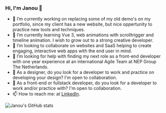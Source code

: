 ### Hi, I'm Janou 👋



- 🔭 I’m currently working on replacing some of my old demo's on my portfolio, since my client has a new website, but nice oppertunity to practice new tools and techniques.
- 🌱 I’m currently learning Vue 3, web animations with scrolltrigger and timeline animation. I wish to grow out to a strong creative developer.
- 👯 I’m looking to collaborate on websites and SaaS helping to create engaging, interactive web apps with the end user in mind.
- 🤔 I’m looking for help with finding my next role as a front-end developer with one year experience at an international Agile Team at NEP Group The Netherlands.
- 💬 As a designer, do you look for a developer to work and practice on developing your design? I'm open to collaboration.
- 💬 As a front-end or fullstack developer, do you look for a developer to work and/or practice with? I'm open to collaboration.
- 📫 How to reach me: at [LinkedIn](https://www.linkedin.com/in/janou-treffers/).


![Janou's GitHub stats](https://github-readme-stats.vercel.app/api?username=schoorsteenveger&show_icons=true&theme=tokyonight)
